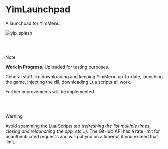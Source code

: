 # YimLaunchpad
A launchpad for YimMenu.

![ylp_splash](https://github.com/user-attachments/assets/0acf2233-078a-4cce-a0a7-d7b84d91682b)

###  

> [!NOTE]
> **Work In Progress**. Uploaded for testing purposes.
> 
> General stuff like downloading and keeping YimMenu up-to-date, launching the game, injecting the dll, downloading Lua scripts all work.
>
> Further improvements will be implemented.

###  

> [!WARNING]
> Avoid spamming the Lua Scripts tab *(refreshing the list multiple times, closing and relaunching the app, etc...)*. The GitHub API has a rate limit for unauthenticated requests and will put you on a timeout if you exceed that limit.
